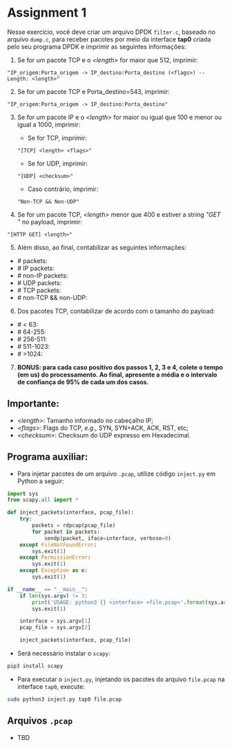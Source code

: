 # Assignment 1

Nesse exercício, você deve criar um arquivo DPDK `filter.c`, baseado no arquivo `dump.c`, para receber pacotes por meio da interface **tap0** criada pelo seu programa DPDK e imprimir as seguintes informações:

1. Se for um pacote TCP e o *\<length\>* for maior que 512, imprimir:
```
"IP_origem:Porta_origem -> IP_destino:Porta_destino (<flags>) -- Length: <length>"
```

2. Se for um pacote TCP e Porta_destino=543, imprimir:
```
"IP_origem:Porta_origem -> IP_destino:Porta_destino"
```

3. Se for um pacote IP e o *\<length\>* for maior ou igual que 100 e menor ou igual a 1000, imprimir:
    * Se for TCP, imprimir: 
    ```
    "[TCP] <length> <flags>"
    ```
    * Se for UDP, imprimir: 
    ```
    "[UDP] <checksum>"
    ```
    * Caso contrário, imprimir: 
    ```
    "Non-TCP && Non-UDP"
    ```

4. Se for um pacote TCP, *\<length\>* menor que 400 e estiver a string *"GET "* no payload, imprimir:
```
"[HTTP GET] <length>"
```

5. Além disso, ao final, contabilizar as seguintes informações:
- \# packets:
- \# IP packets: 
- \# non-IP packets:
- \# UDP packets:
- \# TCP packets:
- \# non-TCP && non-UDP:

6. Dos pacotes TCP, contabilizar de acordo com o tamanho do payload:
- \# < 63: 
- \# 64-255: 
- \# 256-511: 
- \# 511-1023: 
- \# \>1024:

7. **BONUS: para cada caso positivo dos passos 1, 2, 3 e 4, colete o tempo (em us) do processamento. Ao final, apresente a média e o intervalo de confiança de 95\% de cada um dos casos.**

## Importante:
- *\<length\>*: Tamanho informado no cabeçalho IP;
- *\<flags\>*: Flags do TCP, *e.g.,* SYN, SYN+ACK, ACK, RST, etc;
- *\<checksum\>*: Checksum do UDP expresso em Hexadecimal.

## Programa auxiliar:
- Para injetar pacotes de um arquivo `.pcap`, utilize código `inject.py` em Python a seguir:
```Python
import sys
from scapy.all import *

def inject_packets(interface, pcap_file):
    try:
        packets = rdpcap(pcap_file)
        for packet in packets:
            sendp(packet, iface=interface, verbose=0)
    except FileNotFoundError:
        sys.exit(1)
    except PermissionError:
        sys.exit(1)
    except Exception as e:
        sys.exit(1)

if __name__ == "__main__":
    if len(sys.argv) != 3:
        print('USAGE: python3 {} <interface> <file.pcap>'.format(sys.argv[0]))
        sys.exit(1)

    interface = sys.argv[1]
    pcap_file = sys.argv[2]

    inject_packets(interface, pcap_file)
```

- Será necessário instalar o `scapy`:
```bash
pip3 install scapy
```

- Para executar o `inject.py`, injetando os pacotes do arquivo `file.pcap` na interface `tap0`, execute:
```bash
sudo python3 inject.py tap0 file.pcap
```

## Arquivos `.pcap`

- TBD